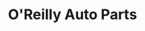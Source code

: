 ---
title: "O'Reilly Auto Parts"
url: /sacramento/oreilly-auto-parts-marconi-avenue/
shop: Autoteile
---